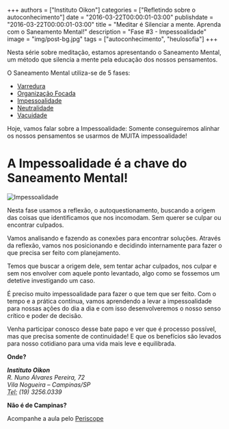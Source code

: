 +++
authors = ["Instituto Oikon"]
categories = ["Refletindo sobre o autoconhecimento"]
date = "2016-03-22T00:00:01-03:00"
publishdate = "2016-03-22T00:00:01-03:00"
title = "Meditar é Silenciar a mente. Aprenda com o Saneamento Mental!"
description = "Fase #3 - Impessoalidade"
image = "img/post-bg.jpg"
tags = ["autoconhecimento", "heulosofia"]
+++

Nesta série sobre meditação, estamos apresentando o Saneamento Mental, um método que silencia a mente pela educação dos nossos pensamentos.

O Saneamento Mental utiliza-se de 5 fases:

- [Varredura](http://blog.autoconexao.org.br/post/2016/03/meditar-o-saneamento-mental-varredura/)
- [Organização Focada](http://blog.autoconexao.org.br/post/2016/03/meditar-o-saneamento-metal-organizacao-focada/)
- [Impessoalidade](http://blog.autoconexao.org.br/post/2016/03/meditar-o-saneamento-metal-impessoalidade/)
- [Neutralidade](http://blog.autoconexao.org.br/post/2016/03/meditar-o-saneamento-mental-neutralidade/)
- [Vacuidade](http://blog.autoconexao.org.br/post/2016/03/meditar-o-saneamento-mental-vacuidade/)

Hoje, vamos falar sobre a Impessoalidade: Somente conseguiremos alinhar os nossos pensamentos se usarmos de MUITA impessoalidade!


# A Impessoalidade é a chave do Saneamento Mental!
![Impessoalidade](https://s3-sa-east-1.amazonaws.com/blog.autoconexao.org.br/img/2016/03/impessoalidade.png)

Nesta fase usamos a reflexão, o autoquestionamento, buscando a origem das coisas que identificamos que nos incomodam. Sem querer se culpar ou encontrar culpados.

Vamos analisando e fazendo as conexões para encontrar soluções. Através da reflexão, vamos nos posicionando e decidindo internamente para fazer o que precisa ser feito com planejamento.

Temos que buscar a origem dele, sem tentar achar culpados, nos culpar e sem nos envolver com aquele ponto levantado, algo como se fossemos um detetive investigando um caso.

É preciso muito impessoalidade para fazer o que tem que ser feito. Com o tempo e a prática contínua, vamos aprendendo a levar a impessoalidade para nossas ações do dia a dia e com isso desenvolveremos o nosso senso crítico e poder de decisão.

Venha participar conosco desse bate papo e ver que é processo possível, mas que precisa somente de continuidade! E que os benefícios são levados para nosso cotidiano para uma vida mais leve e equilibrada.


**Onde?**

<address>
  <strong>Instituto Oikon</strong><br>
  R. Nuno Álvares Pereira, 72<br>
  Vila Nogueira – Campinas/SP<br>
  <abbr title="Phone">Tel:</abbr> (19) 3256.0339
</address>


**Não é de Campinas?**

Acompanhe a aula pelo [Periscope][a41c6f3b]

  [a41c6f3b]: https://www.periscope.tv/ "Periscope"
